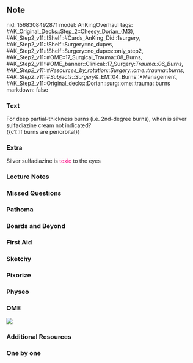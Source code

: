 ## Note
nid: 1568308492871
model: AnKingOverhaul
tags: #AK_Original_Decks::Step_2::Cheesy_Dorian_(M3), #AK_Step2_v11::!Shelf::#Cards_AnKing_Did::1surgery, #AK_Step2_v11::!Shelf::Surgery::no_dupes, #AK_Step2_v11::!Shelf::Surgery::no_dupes::only_step2, #AK_Step2_v11::#OME::17_Surgical_Trauma::08_Burns, #AK_Step2_v11::#OME_banner::Clinical::17_Surgery:_Trauma::06_Burns, #AK_Step2_v11::#Resources_by_rotation::Surgery::ome::trauma::burns, #AK_Step2_v11::#Subjects::Surgery_&_EM::04_Burns::*Management, #AK_Step2_v11::Original_decks::Dorian::surg::ome::trauma::burns
markdown: false

### Text
<div>
  For deep partial-thickness burns (i.e. 2nd-degree burns), when is
  silver sulfadiazine cream not indicated?
</div>
<div>
  {{c1::If burns are periorbital}}
</div>

### Extra
Silver sulfadiazine is <font color="#FC0280">toxic</font> to the
eyes

### Lecture Notes


### Missed Questions


### Pathoma


### Boards and Beyond


### First Aid


### Sketchy


### Pixorize


### Physeo


### OME
<div class="ome-widget">
  <a href=
  "https://onlinemeded.org/spa/surgery-trauma/burns/acquire?ref=anki">
  <img src="_OME_AnkiFlashcards_Lesson_3.png"></a>
</div>

### Additional Resources


### One by one

